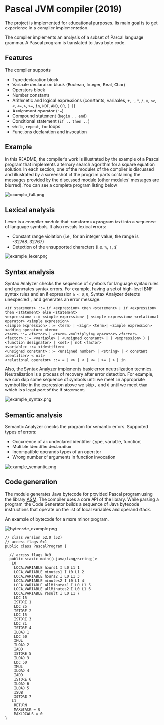 # Pascal JVM compiler (2019)

The project is implemented for educational purposes. Its main goal is to get experience in a compiler implementation.

The compiler implements an analysis of a subset of Pascal language grammar. A Pascal program is translated to Java byte code. 

## Features

The compiler supports
* Type declaration block
* Variable declaration block (Boolean, Integer, Real, Char)
* Operators block
* Number constants
* Arithmetic and logical expressions (constants, variables, `+`, `-`, `*`, `/`, `=`, `<>`, `<`, `<=`, `>`, `>=`, `in`, `NOT`, `AND`, `OR`, `(`, `)`)
* Assignment operator (`:=`)
* Compound statement (`begin .. end`)
* Conditional statement (`if .. then ..`)
* `while`, `repeat`, `for` loops
* Functions declaration and invocation

## Example
In this README, the compiler’s work is illustrated by the example of a Pascal program that implements a ternary search algorithm for a square equation solution.
In each section, one of the modules of the compiler is discussed and illustrated by a screenshot of the program parts containing the messages provided by the discussed module (other modules’ messages are blurred). You can see a complete program listing below. 

![example_full.png](readme/example_full.png)

## Lexical analysis
Lexer is a compiler module that transforms a program text into a sequence of language symbols. It also reveals lexical errors:
* Constant range violation (i.e., for an integer value, the range is -32768..32767)
* Detection of the unsupported characters (i.e. `%`, `!`, `$`)

![example_lexer.png](readme/example_lexer.png)

## Syntax analysis
Syntax Analyzer checks the sequence of symbols for language syntax rules and generates syntax errors.
For example, having a set of high-level BNF syntax rules and an if expression `a < 0,0`, Syntax Analyzer detects unexpected `,` and generates an error message.

`<if statement> ::= if <expression> then <statement> | if <expression> then <statement> else <statement>` </br>
`<expression> ::= <simple expression> | <simple expression> <relational operator> <simple expression>`</br>
`<simple expression> ::= <term> | <sign> <term>| <simple expression> <adding operator> <term>`</br>
`<term> ::= <factor> | <term> <multiplying operator> <factor>`</br>
`<factor> ::= <variable> | <unsigned constant> | ( <expression> ) | <function designator> | <set> | not <factor>` </br>
`<variable> ::= <identifier>`</br>
`<unsigned constant> ::= <unsigned number> | <string> | < constant identifier> < nil>` </br>
`<relational operator> ::= = | <> | < | <= | >= | > | in` </br>

Also, the Syntax Analyzer implements basic error neutralization technics. Neutralization is a process of recovery after error detection. For example, we can skip some sequence of symbols until we meet an appropriate symbol like in the expression above we skip `,` and `0` until we meet `then` which is a legal part of the if statement.

![example_syntax.png](readme/example_syntax.png)

## Semantic analysis

Semantic Analyzer checks the program for semantic errors. Supported types of errors:
* Occurrence of an undeclared identifier (type, variable, function) 
* Multiple identifier declaration
* Incompatible operands types of an operator
* Wrong number of arguments in function invocation

![example_semantic.png](readme/example_semantic.png)

## Code generation

The module generates Java bytecode for provided Pascal program using the library [ASM](https://asm.ow2.io). The compiler uses a core API of the library. While parsing a program, the Code Generator builds a sequence of Java bytecode instructions that operate on the list of local variables and operand stack.

An example of bytecode for a more minor program.

![bytecode_example.png](readme/bytecode_example.png)

```
// class version 52.0 (52)
// access flags 0x1
public class PascalProgram {

  // access flags 0x9
  public static main([Ljava/lang/String;)V
   L0
    LOCALVARIABLE hours1 I L0 L1 1
    LOCALVARIABLE minutes1 I L0 L1 2
    LOCALVARIABLE hours2 I L0 L1 3
    LOCALVARIABLE minutes2 I L0 L1 4
    LOCALVARIABLE allMinutes1 I L0 L1 5
    LOCALVARIABLE allMinutes2 I L0 L1 6
    LOCALVARIABLE result I L0 L1 7
    LDC 15
    ISTORE 1
    LDC 25
    ISTORE 2
    LDC 15
    ISTORE 3
    LDC 21
    ISTORE 4
    ILOAD 1
    LDC 60
    IMUL
    ILOAD 2
    IADD
    ISTORE 5
    ILOAD 3
    LDC 60
    IMUL
    ILOAD 4
    IADD
    ISTORE 6
    ILOAD 6
    ILOAD 5
    ISUB
    ISTORE 7
   L1
    RETURN
    MAXSTACK = 0
    MAXLOCALS = 0
}
```

